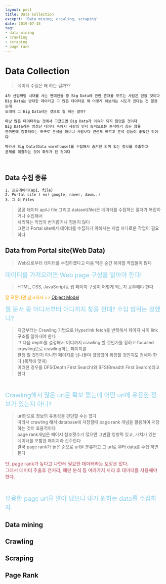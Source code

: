 ```yaml
---
layout: post 
title: Data Collection
exceprt: 'Data mining, crawling, scraping'
date: 2019-07-15
tag:
- data mining
- crawling
- scraping
- page rank
---
```



# Data Collection 

> 데이터 수집은 왜 하는 걸까?? 


```
4차 산업혁명 시대를 사는 현대인들 중 Big Data에 관한 존재를 모르는 사람은 없을 것이다
Big Data는 방대한 데이터고 그 많은 데이터로 뭐 어떻게 해보려는 시도가 있다는 건 알겠는데 
도대체 그 Big Data라는 것으로 뭘 하는 걸까? 

마냥 많은 데이터라는 것에서 그쳤으면 Big Data가 이슈가 되지 않았을 것이다 
Big Data라는 엄청난 데이터 속에서 사람의 인지 능력으로는 분석하기 힘든 양을 
한꺼번에 컴퓨터라는 도구로 분석을 해보니 사람보다 연산도 빠르고 분석 성능이 좋았던 것이다 

따라서 Big Data(Data warehouse)를 수집해서 숨겨진 의미 있는 정보를 추출하고
문제를 해결하는 것이 화두가 된 것이다 
```

<br>

## Data 수집 종류 

```
1. 공공데이터(api, file)
2. Portal site ( ex) google, naver, daum..)
3. 그 외 Files
```

> 공공 데이터 api나 file 그리고 dataset(file)은 데이터를 수집하는 절차가 복잡하거나 수집해서 <br>
> 처리하는 작업이 번거롭거나 힘들지 않다 <br>
> 그런데 Portal site에서 데이터를 수집하기 위해서는 제법 까다로운 작업이 필요하다 



## Data from Portal site(Web Data) 

> Web으로부터 데이터를 수집하겠다고 마음 먹은 순간 해야할 작업들이 많다 


<span style="color: skyblue; font-size: 20px">데이터를 가져오려면 Web page 구성을 알아야 한다!</span><br>

> HTML, CSS, JavaScript등 웹 페이지 구성이 어떻게 되는지 공부해야 한다

<span style="color: orange">잘 모른다면 참고하자 =></span> [Object Model](https://jungjihyuk.github.io/JH_Life/objectModel/)<br>


<span style="color: skyblue; font-size: 20px">웹 문서 중 어디서부터 어디까지 찾을 껀데? 수집 범위는 정했니?</span><br>

> 지금부터는 Crawling 기법으로 Hyperlink fetch를 반복해서 페이지 사이 link 구조를 알아내야 한다 <br>
> 그 다음 depth를 설정해서 어디까지 crawling 할 것인가를 정하고 focused crawling으로 crawling하는 페이지를 <br>
> 한정 할 것인지 아니면 페이지를 넘나들며 끊임없이 확장할 것인지도 정해야 한다 (목적에 맞게) <br>
> 이러한 경우를 DFS(Depth First Search)와 BFS(Breadth First Search)라고 한다 <br>

<br>

<span style="color: skyblue; font-size: 20px">Crawling해서 많은 url은 확보 했는데 어떤 url에 유용한 정보가 있는지 아니?</span><br>

> url만으로 정보의 유용성을 판단할 수는 없다 <br>
> 따라서 crawling 해서 database에 저장할때 page rank 개념을 활용하여 저장하는 것이 효율적이다 <br>
> page rank개념은 페이지 참조횟수가 많으면 그만큼 영향력 있고, 가치가 있는 데이터를 포함한 페이지라 간주한다 <br> 
> 결국 page rank가 높은 순으로 url을 분류하고 그 url로 부터 data를 수집 하면 된다 

<span style="color: rgb(180, 75, 92); font-size: 15px;">단, page rank가 높다고 나한테 필요한 데이터라는 보장은 없다.</span><br>
<span style="color: rgb(180, 75, 92); font-size: 15px;">그래서 데이터 추출후 전처리, 패턴 분석 등 여러가지 처리 후 데이터를 사용해야 한다.</span><br>


<br>

<span style="color: skyblue; font-size: 20px">유용한 page url을 알아 냈으니 내가 원하는 data를 수집하자</span><br>

> 

## Data mining 


## Crawling 


## Scraping 


## Page Rank 





